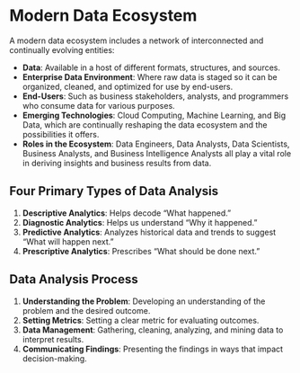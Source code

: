 # Modern Data Ecosystem

A modern data ecosystem includes a network of interconnected and continually evolving entities:

- **Data**: Available in a host of different formats, structures, and sources.
- **Enterprise Data Environment**: Where raw data is staged so it can be organized, cleaned, and optimized for use by end-users.
- **End-Users**: Such as business stakeholders, analysts, and programmers who consume data for various purposes.
- **Emerging Technologies**: Cloud Computing, Machine Learning, and Big Data, which are continually reshaping the data ecosystem and the possibilities it offers.
- **Roles in the Ecosystem**: Data Engineers, Data Analysts, Data Scientists, Business Analysts, and Business Intelligence Analysts all play a vital role in deriving insights and business results from data.

## Four Primary Types of Data Analysis

1. **Descriptive Analytics**: Helps decode “What happened.”
2. **Diagnostic Analytics**: Helps us understand “Why it happened.”
3. **Predictive Analytics**: Analyzes historical data and trends to suggest “What will happen next.”
4. **Prescriptive Analytics**: Prescribes “What should be done next.”

## Data Analysis Process

1. **Understanding the Problem**: Developing an understanding of the problem and the desired outcome.
2. **Setting Metrics**: Setting a clear metric for evaluating outcomes.
3. **Data Management**: Gathering, cleaning, analyzing, and mining data to interpret results.
4. **Communicating Findings**: Presenting the findings in ways that impact decision-making.
